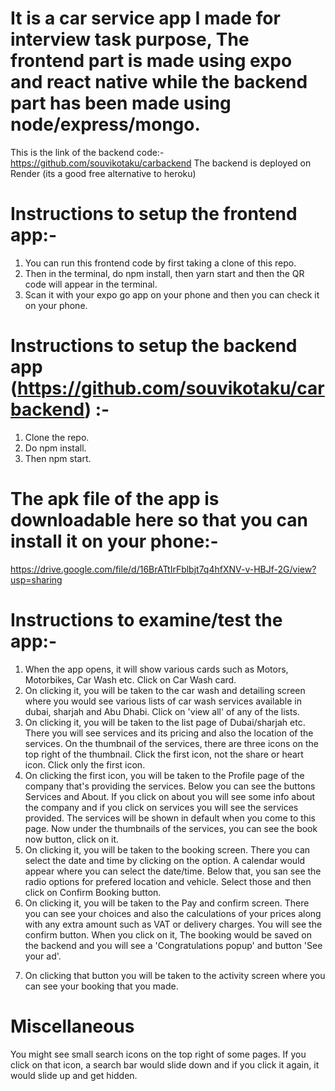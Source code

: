 # It is a car service app I made for interview task purpose, The frontend part is made using expo and react native while the backend part has been made using node/express/mongo.

This is the link of the backend code:-
https://github.com/souvikotaku/carbackend
The backend is deployed on Render (its a good free alternative to heroku)

# Instructions to setup the frontend app:-

1) You can run this frontend code by first taking a clone of this repo. 
2) Then in the terminal, do npm install, then yarn start and then the QR code will appear in the terminal.
3) Scan it with your expo go app on your phone and then you can check it on your phone.

# Instructions to setup the backend app (https://github.com/souvikotaku/carbackend) :-
1) Clone the repo.
2) Do npm install.
3) Then npm start.

# The apk file of the app is downloadable here so that you can install it on your phone:-
https://drive.google.com/file/d/16BrATtIrFblbjt7q4hfXNV-v-HBJf-2G/view?usp=sharing

# Instructions to examine/test the app:-

1. When the app opens, it will show various cards such as Motors, Motorbikes, Car Wash etc. Click on Car Wash card.
2. On clicking it, you will be taken to the car wash and detailing screen where you would see various lists of car wash services available in dubai, sharjah and Abu Dhabi. Click on 'view all' of any of the lists.
3. On clicking it, you will be taken to the list page of Dubai/sharjah etc. There you will see services and its pricing and also the location of the services. On the thumbnail of the services, there are three icons on the top right of the thumbnail. Click the first icon, not the share or heart icon. Click only the first icon.
4. On clicking the first icon, you will be taken to the Profile page of the company that's providing the services. Below you can see the buttons Services and About. If you click on about you will see some info about the company and if you click on services you will see the services provided. The services will be shown in default when you come to this page. Now under the thumbnails of the services, you can see the book now button, click on it.
5. On clicking it, you will be taken to the booking screen. There you can select the date and time by clicking on the option. A calendar would appear where you can select the date/time. Below that, you san see the radio options for prefered location and vehicle. Select those and then click on Confirm Booking button.
6. On clicking it, you will be taken to the Pay and confirm screen. There you can see your choices and also the calculations of your prices along with any extra amount such as VAT or delivery charges. You will see the confirm button. When you click on it, The booking would be saved on the backend and you will see a 'Congratulations popup' and button 'See your ad'.
7) On clicking that button you will be taken to the activity screen where you can see your booking that you made.


# Miscellaneous
You might see small search icons on the top right of some pages. If you click on that icon, a search bar would slide down and if you click it again, it would slide up and get hidden.

